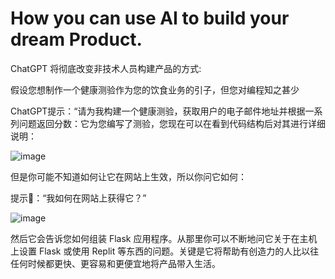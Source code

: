 # **How you can use AI to build your dream Product.**

ChatGPT 将彻底改变非技术人员构建产品的方式:

假设您想制作一个健康测验作为您的饮食业务的引子，但您对编程知之甚少

ChatGPT提示：“请为我构建一个健康测验，获取用户的电子邮件地址并根据一系列问题返回分数：它为您编写了测验，您现在可以在看到代码结构后对其进行详细说明：

![image](https://user-images.githubusercontent.com/131566676/236132643-bb30f9cd-e34b-4f3d-a8dd-3607c5302b85.png)

但是你可能不知道如何让它在网站上生效，所以你问它如何：

提示🔔：“我如何在网站上获得它？”

![image](https://user-images.githubusercontent.com/131566676/236132662-a595f49c-59e7-4ffe-8473-a498ca7f2395.png)


然后它会告诉您如何组装 Flask 应用程序。从那里你可以不断地问它关于在主机上设置 Flask 或使用 Replit 等东西的问题。关键是它将帮助有创造力的人比以往任何时候都更快、更容易和更便宜地将产品带入生活。
